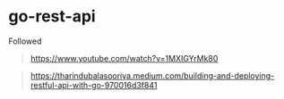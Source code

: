 # go-rest-api

Followed

> https://www.youtube.com/watch?v=1MXIGYrMk80

> https://tharindubalasooriya.medium.com/building-and-deploying-restful-api-with-go-970016d3f841
